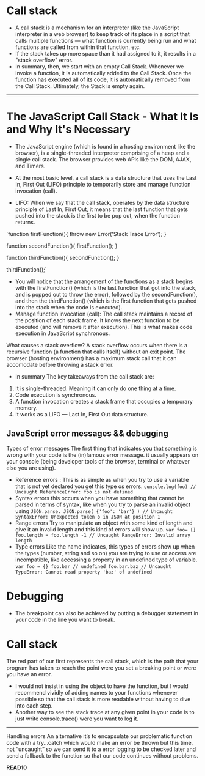 # Call stack
* A call stack is a mechanism for an interpreter (like the JavaScript interpreter in a web browser) to keep track of its place in a script that calls multiple functions — what function is currently being run and what functions are called from within that function, etc.
* If the stack takes up more space than it had assigned to it, it results in a "stack overflow" error.
* In summary, then, we start with an empty Call Stack. Whenever we invoke a function, it is automatically added to the Call Stack. Once the function has executed all of its code, it is automatically removed from the Call Stack. Ultimately, the Stack is empty again.

_________

# The JavaScript Call Stack - What It Is and Why It's Necessary
* The JavaScript engine (which is found in a hosting environment like the browser), is a single-threaded interpreter comprising of a heap and a single call stack. The browser provides web APIs like the DOM, AJAX, and Timers.

* At the most basic level, a call stack is a data structure that uses the Last In, First Out (LIFO) principle to temporarily store and manage function invocation (call).

* LIFO: When we say that the call stack, operates by the data structure principle of Last In, First Out, it means that the last function that gets pushed into the stack is the first to be pop out, when the function returns.

`function firstFunction(){ throw new Error('Stack Trace Error'); }

function secondFunction(){ firstFunction(); }

function thirdFunction(){ secondFunction(); }

thirdFunction();`

* You will notice that the arrangement of the functions as a stack begins with the firstFunction() (which is the last function that got into the stack, and is popped out to throw the error), followed by the secondFunction(), and then the thirdFunction() (which is the first function that gets pushed into the stack when the code is executed).
* Manage function invocation (call): The call stack maintains a record of the position of each stack frame. It knows the next function to be executed (and will remove it after execution). This is what makes code execution in JavaScript synchronous.

What causes a stack overflow? A stack overflow occurs when there is a recursive function (a function that calls itself) without an exit point. The browser (hosting environment) has a maximum stack call that it can accomodate before throwing a stack error.




* In summary The key takeaways from the call stack are:
1. It is single-threaded. Meaning it can only do one thing at a time.
2. Code execution is synchronous.
3. A function invocation creates a stack frame that occupies a temporary memory.
4. It works as a LIFO — Last In, First Out data structure.


## JavaScript error messages && debugging


Types of error messages The first thing that indicates you that something is wrong with your code is the (in)famous error message. it usually appears on your console (being developer tools of the browser, terminal or whatever else you are using).


* Reference errors : This is as simple as when you try to use a variable that is not yet declared you get this type os errors. ```console.log(foo) // Uncaught ReferenceError: foo is not defined```
* Syntax errors this occurs when you have something that cannot be parsed in terms of syntax, like when you try to parse an invalid object using ```JSON.parse. JSON.parse( {'foo': 'bar'} ) // Uncaught SyntaxError: Unexpected token o in JSON at position 1```
* Range errors Try to manipulate an object with some kind of length and give it an invalid length and this kind of errors will show up. ```var foo= [] foo.length = foo.length -1 // Uncaught RangeError: Invalid array length```
* Type errors Like the name indicates, this types of errors show up when the types (number, string and so on) you are trying to use or access are incompatible, like accessing a property in an undefined type of variable. ```var foo = {} foo.bar // undefined foo.bar.baz // Uncaught TypeError: Cannot read property 'baz' of undefined```

# Debugging
* The breakpoint can also be achieved by putting a debugger statement in your code in the line you want to break.

# Call stack
The red part of our first represents the call stack, which is the path that your program has taken to reach the point were you set a breaking point or were you have an error.

* I would not insist in using the object to have the function, but I would recommend vividly of adding names to your functions whenever possible so that the call stack is more readable without having to dive into each step.
* Another way to see the stack trace at any given point in your code is to just write console.trace() were you want to log it.
____________
Handling errors
An alternative it’s to encapsulate our problematic function code with a try…catch which would make an error be thrown but this time, not “uncaught” so we can send it to a error logging to be checked later and send a fallback to the function so that our code continues without problems.

**READ10**